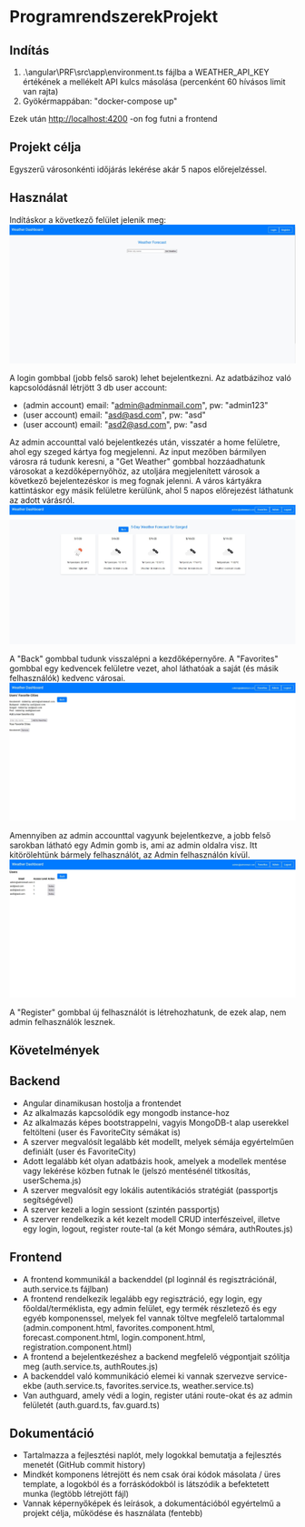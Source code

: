 # ProgramrendszerekProjekt

## Indítás

1. .\angular\PRF\src\app\environment.ts fájlba a WEATHER_API_KEY értékének a mellékelt API kulcs másolása (percenként 60 hívásos limit van rajta)
2. Gyökérmappában: "docker-compose up"

Ezek után <http://localhost:4200> -on fog futni a frontend

## Projekt célja

Egyszerű városonkénti időjárás lekérése akár 5 napos előrejelzéssel.

## Használat

Indításkor a következő felület jelenik meg:
![Hmepage](./screenshots/homepage.jpg)

A login gombbal (jobb felső sarok) lehet bejelentkezni. Az adatbázihoz való kapcsolódásnál létrjött 3 db user account:

- (admin account) email: "admin@adminmail.com", pw: "admin123"
- (user account)  email: "asd@asd.com", pw: "asd"
- (user account)  email: "asd2@asd.com", pw: "asd

Az admin accounttal való bejelentkezés után, visszatér a home felületre, ahol egy szeged kártya fog megjelenni. Az input mezőben bármilyen városra rá tudunk keresni, a "Get Weather" gombbal hozzáadhatunk városokat a kezdőképernyőhöz, az utoljára megjelenített városok a következő bejelentezéskor is meg fognak jelenni. A város kártyákra kattintáskor egy másik felületre kerülünk, ahol 5 napos előrejezést láthatunk az adott várásról.
![Hmepage](./screenshots/forecast_5day.jpg)

A "Back" gombbal tudunk visszalépni a kezdőképernyőre. A "Favorites" gombbal egy kedvencek felületre vezet, ahol láthatóak a  saját (és másik felhasználók)  kedvenc városai.
![Hmepage](./screenshots/favorit_page.jpg)

Amennyiben az admin accounttal vagyunk bejelentkezve, a jobb felső sarokban látható egy Admin gomb is, ami az admin oldalra visz. Itt kitörölehtünk bármely felhasználót, az Admin felhasználón kívül.
![Hmepage](./screenshots/admin_page.jpg)

A "Register" gombbal új felhasználót is létrehozhatunk, de ezek alap, nem admin felhasználók lesznek.

## Követelmények

## Backend

- Angular dinamikusan hostolja a frontendet
- Az alkalmazás kapcsolódik egy mongodb instance-hoz
- Az alkalmazás képes bootstrappelni, vagyis MongoDB-t alap userekkel feltölteni (user és FavoriteCity sémákat is)
- A szerver megvalósít legalább két modellt, melyek sémája egyértelműen definiált (user és FavoriteCity)
- Adott legalább két olyan adatbázis hook, amelyek a modellek mentése vagy lekérése közben futnak le (jelszó mentésénél titkosítás, userSchema.js)
- A szerver megvalósít egy lokális autentikációs stratégiát  (passportjs segítségével)
- A szerver kezeli a login sessiont (szintén passportjs)
- A szerver rendelkezik a két kezelt modell CRUD interfészeivel, illetve egy login, logout, register route-tal  (a két Mongo sémára, authRoutes.js)

## Frontend

- A frontend kommunikál a backenddel (pl loginnál és regisztrációnál, auth.service.ts fájlban)
- A frontend rendelkezik legalább egy regisztráció, egy login, egy főoldal/terméklista, egy admin felület, egy termék részletező és egy egyéb komponenssel, melyek fel vannak töltve megfelelő tartalommal (admin.component.html, favorites.component.html, forecast.component.html, login.component.html, registration.component.html)
- A frontend a bejelentkezéshez a backend megfelelő végpontjait szólítja meg (auth.service.ts, authRoutes.js)
- A backenddel való kommunikáció elemei ki vannak szervezve service-ekbe (auth.service.ts, favorites.service.ts, weather.service.ts)
- Van authguard, amely védi a login, register utáni route-okat és az admin felületét (auth.guard.ts, fav.guard.ts)

## Dokumentáció

- Tartalmazza a fejlesztési naplót, mely logokkal bemutatja a fejlesztés menetét (GitHub commit history)
- Mindkét komponens létrejött és nem csak órai kódok másolata / üres template, a logokból és a forráskódokból is látszódik a befektetett munka (legtöbb létrejött fájl)
- Vannak képernyőképek és leírások, a dokumentációból egyértelmű a projekt célja, működése és használata (fentebb)
